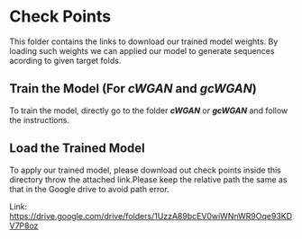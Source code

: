 # Check Points

This folder contains the links to download our trained model weights. By loading such weights we can applied our model to generate sequences acording to given target folds.

## Train the Model (For *cWGAN* and *gcWGAN*)
To train the model, directly go to the folder ***cWGAN*** or ***gcWGAN*** and follow the instructions.

## Load the Trained Model
To apply our trained model, please download out check points inside this directory throw the attached link.Please keep the relative path the same as that in the Google drive to avoid path error.

Link: https://drive.google.com/drive/folders/1UzzA89bcEV0wiWNnWR9Oqe93KDV7P8oz 
